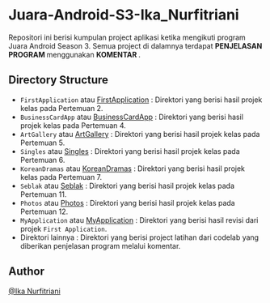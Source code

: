 # Juara-Android-S3-Ika_Nurfitriani
Repositori ini berisi kumpulan project aplikasi ketika mengikuti program Juara Android Season 3. Semua project di dalamnya terdapat <b> PENJELASAN PROGRAM </b> menggunakan <b> KOMENTAR </b>.

## Directory Structure
- `FirstApplication` atau [FirstApplication](https://github.com/ikanurfitriani/Juara-Android-S3-Ika_Nurfitriani/tree/master/FirstApplication) : Direktori yang berisi hasil projek kelas pada Pertemuan 2.
- `BusinessCardApp` atau [BusinessCardApp](https://github.com/ikanurfitriani/Juara-Android-S3-Ika_Nurfitriani/tree/master/BusinessCardApp) : Direktori yang berisi hasil projek kelas pada Pertemuan 4.
- `ArtGallery` atau [ArtGallery](https://github.com/ikanurfitriani/Juara-Android-S3-Ika_Nurfitriani/tree/master/ArtGallery) : Direktori yang berisi hasil projek kelas pada Pertemuan 5.
- `Singles` atau [Singles](https://github.com/ikanurfitriani/Juara-Android-S3-Ika_Nurfitriani/tree/master/Singles) : Direktori yang berisi hasil projek kelas pada Pertemuan 6.
- `KoreanDramas` atau [KoreanDramas](https://github.com/ikanurfitriani/Juara-Android-S3-Ika_Nurfitriani/tree/master/KoreanDramas) : Direktori yang berisi hasil projek kelas pada Pertemuan 7.
- `Seblak` atau [Seblak](https://github.com/ikanurfitriani/Juara-Android-S3-Ika_Nurfitriani/tree/master/Seblak) : Direktori yang berisi hasil projek kelas pada Pertemuan 11.
- `Photos` atau [Photos](https://github.com/ikanurfitriani/Juara-Android-S3-Ika_Nurfitriani/tree/master/PhotosApp) : Direktori yang berisi hasil projek kelas pada Pertemuan 12.
- `MyApplication` atau [MyApplication](https://github.com/ikanurfitriani/Juara-Android-S3-Ika_Nurfitriani/tree/master/MyApplication) : Direktori yang berisi hasil revisi dari projek `First Application`.
- Direktori lainnya : Direktori yang berisi project latihan dari codelab yang diberikan penjelasan program melalui komentar.

## Author
[@Ika Nurfitriani](https://github.com/ikanurfitriani)
